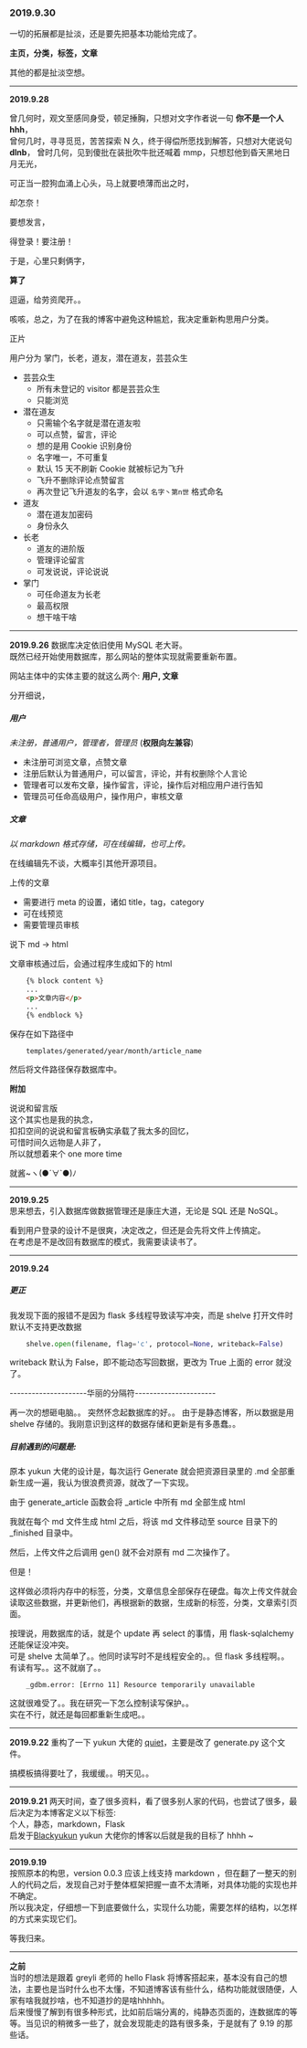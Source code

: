 ### 2019.9.30
一切的拓展都是扯淡，还是要先把基本功能给完成了。  

**主页，分类，标签，文章**  

其他的都是扯淡空想。  


---

**2019.9.28**

曾几何时，观文至感同身受，顿足捶胸，只想对文字作者说一句 **你不是一个人hhh**，   
曾何几时，寻寻觅觅，苦苦探索 N 久，终于得偿所愿找到解答，只想对大佬说句 **dlnb**，
曾时几何，见到傻批在装批吹牛批还喊着 mmp，只想怼他到昏天黑地日月无光，

可正当一腔狗血涌上心头，马上就要喷薄而出之时，

却怎奈！

要想发言，

得登录！要注册！

于是，心里只剩俩字，

**算了**

逗逼，给劳资爬开。。

咳咳，总之，为了在我的博客中避免这种尴尬，我决定重新构思用户分类。

正片

用户分为
掌门，长老，道友，潜在道友，芸芸众生

- 芸芸众生
    + 所有未登记的 visitor 都是芸芸众生
    + 只能浏览
- 潜在道友
    + 只需输个名字就是潜在道友啦
    + 可以点赞，留言，评论
    + 想的是用 Cookie 识别身份
    + 名字唯一，不可重复
    + 默认 15 天不刷新 Cookie 就被标记为飞升
    + 飞升不删除评论点赞留言
    + 再次登记飞升道友的名字，会以 `名字丶第n世` 格式命名
- 道友
    + 潜在道友加密码
    + 身份永久
- 长老
    + 道友的进阶版
    + 管理评论留言
    + 可发说说，评论说说
- 掌门
    + 可任命道友为长老
    + 最高权限
    + 想干啥干啥

---

**2019.9.26**
数据库决定依旧使用 MySQL 老大哥。  
既然已经开始使用数据库，那么网站的整体实现就需要重新布置。  

网站主体中的实体主要的就这么两个:   **用户, 文章**

分开细说，

##### 用户


_未注册，普通用户，管理者，管理员_  (**权限向左兼容**)  
  
- 未注册可浏览文章，点赞文章
- 注册后默认为普通用户，可以留言，评论，并有权删除个人言论
- 管理者可以发布文章，操作留言，评论，操作后对相应用户进行告知
- 管理员可任命高级用户，操作用户，审核文章

##### 文章
_以 markdown 格式存储，可在线编辑，也可上传。_  

在线编辑先不谈，大概率引其他开源项目。  

上传的文章
- 需要进行 meta 的设置，诸如 title，tag，category
- 可在线预览
- 需要管理员审核

说下 md -> html  

文章审核通过后，会通过程序生成如下的 html
```html
    {% block content %}
    ...
    <p>文章内容</p>
    ...
    {% endblock %}
```
保存在如下路径中
```
    templates/generated/year/month/article_name
```
然后将文件路径保存数据库中。

**附加**  

说说和留言版  
这个其实也是我的执念，  
扣扣空间的说说和留言板确实承载了我太多的回忆，  
可惜时间久远物是人非了，  
所以就想着来个 one more time  
  
就酱~ヽ(●´∀`●)ﾉ

---

**2019.9.25**  
思来想去，引入数据库做数据管理还是康庄大道，无论是 SQL 还是 NoSQL。  

看到用户登录的设计不是很爽，决定改之，但还是会先将文件上传搞定。  
在考虑是不是改回有数据库的模式，我需要读读书了。  

---

**2019.9.24**

##### 更正
我发现下面的报错不是因为 flask 多线程导致读写冲突，而是 shelve 打开文件时默认不支持更改数据
```Python
    shelve.open(filename, flag='c', protocol=None, writeback=False)
```

writeback 默认为 False，即不能动态写回数据，更改为 True 上面的 error 就没了。  

---------------------华丽的分隔符----------------------  

再一次的想砸电脑。。
突然怀念起数据库的好。。
由于是静态博客，所以数据是用 shelve 存储的。我刚意识到这样的数据存储和更新是有多愚蠢。。 

##### 目前遇到的问题是: 
原本 yukun 大佬的设计是，每次运行 Generate 就会把资源目录里的 .md 全部重新生成一遍，我认为很浪费资源，就改了一下实现。  
  
由于 generate_article 函数会将 _article 中所有 md 全部生成 html  
  
我就在每个 md 文件生成 html 之后，将该 md 文件移动至 source 目录下的 _finished 目录中。  
  
然后，上传文件之后调用 gen() 就不会对原有 md 二次操作了。  
  
但是！  

这样做必须将内存中的标签，分类，文章信息全部保存在硬盘。每次上传文件就会读取这些数据，并更新他们，再根据新的数据，生成新的标签，分类，文章索引页面。  

按理说，用数据库的话，就是个 update 再 select 的事情，用 flask-sqlalchemy 还能保证没冲突。  
可是 shelve 太简单了。。他同时读写时不是线程安全的。。但 flask 多线程啊。。  
有读有写。。这不就崩了。。 

```
    _gdbm.error: [Errno 11] Resource temporarily unavailable  
```

这就很难受了。。我在研究一下怎么控制读写保护。。  
实在不行，就还是每回都重新生成吧。。  

---
**2019.9.22**
重构了一下 yukun 大佬的 [quiet](https://github.com/blackyukun/quiet)，主要是改了 generate.py 这个文件。  

搞模板搞得要吐了，我缓缓。。明天见。。
  
---
**2019.9.21** 
两天时间，查了很多资料，看了很多别人家的代码，也尝试了很多，最后决定为本博客定义以下标签:  
个人，静态，markdown，Flask  
启发于[Blackyukun](https://github.com/blackyukun)
yukun 大佬你的博客以后就是我的目标了 hhhh ~

---
**2019.9.19**  
按照原本的构思，version 0.0.3 应该上线支持 markdown ，但在翻了一整天的别人的代码之后，发现自己对于整体框架把握一直不太清晰，对具体功能的实现也并不确定。  
所以我决定，仔细想一下到底要做什么，实现什么功能，需要怎样的结构，以怎样的方式来实现它们。  
  
等我归来。  

---
**之前**  
当时的想法是跟着 greyli 老师的 hello Flask 将博客搭起来，基本没有自己的想法，主要也是当时什么也不太懂，不知道博客该有些什么，结构功能就很随便，人家有啥我就抄啥，也不知道抄的是啥hhhhh。  
后来慢慢了解到有很多种形式，比如前后端分离的，纯静态页面的，连数据库的等等。当见识的稍微多一些了，就会发现能走的路有很多条，于是就有了 9.19 的那些话。

